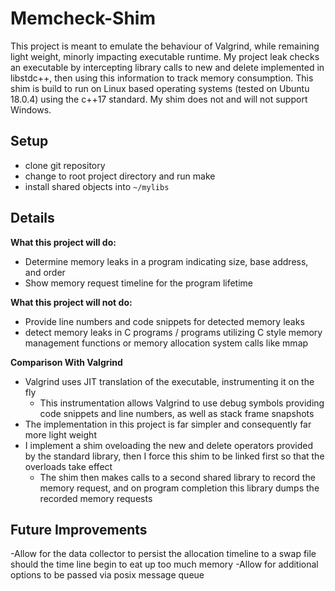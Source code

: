 
# Memcheck-Shim
This project is meant to emulate the behaviour of Valgrind, while remaining light weight, minorly impacting executable runtime. My  project leak checks an executable by intercepting library calls to new and delete implemented in libstdc++, then using this information to track memory consumption.
This shim is build to run on Linux based operating systems (tested on Ubuntu 18.0.4) using the c++17 standard. My shim does not and will not support Windows.
## Setup
- clone git repository
- change to root project directory and run make
- install shared objects into `~/mylibs`

## Details
**What this project will do:**
- Determine memory leaks in a program indicating size, base address, and order
- Show memory request timeline for the program lifetime
 
**What this project will not do:**
 - Provide line numbers and code snippets for detected memory leaks
 - detect memory leaks in C programs / programs utilizing C style memory management functions or memory allocation system calls like mmap

**Comparison With Valgrind**
- Valgrind uses JIT translation of the executable, instrumenting it on the fly
	- This instrumentation allows Valgrind to use debug symbols providing code snippets and line numbers, as well as stack frame snapshots
- The implementation in this project is far simpler and consequently far more light weight 
- I implement a shim oveloading the new and delete operators provided by the standard library, then I force this shim to be linked first so that the overloads take effect
	- The shim then makes calls to a second shared library to record the memory request, and on program completion this library dumps the recorded memory requests

## Future Improvements
-Allow for the data collector to persist the allocation timeline to a swap file should the time line begin to eat up too much memory
-Allow for additional options to be passed via posix message queue

